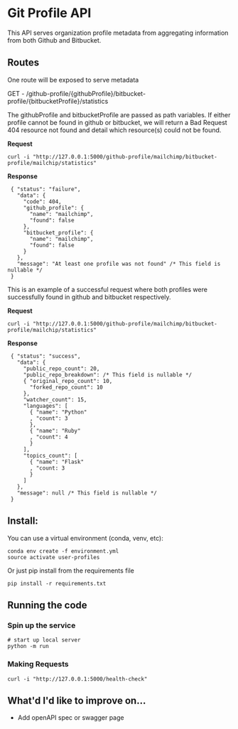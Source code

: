 # Git Profile API

This API serves organization profile metadata from aggregating information from both Github and Bitbucket. 

## Routes

One route will be exposed to serve metadata

GET - /github-profile/{githubProfile}/bitbucket-profile/{bitbucketProfile}/statistics

The githubProfile and bitbucketProfile are passed as path variables. If either profile cannot be found in github or bitbucket, we will return a Bad Request 404 resource not found and detail which resource(s) could not be found.

**Request**

```
curl -i "http://127.0.0.1:5000/github-profile/mailchimp/bitbucket-profile/mailchip/statistics"
```

**Response**

```
 { "status": "failure",
   "data": {
     "code": 404,
     "github_profile": {
       "name": "mailchimp",
       "found": false
     },
     "bitbucket_profile": {
       "name": "mailchimp",
       "found": false
     }
   },
   "message": "At least one profile was not found" /* This field is nullable */
 }
```

This is an example of a successful request where both profiles were successfully found in github and bitbucket respectively.

**Request**

```
curl -i "http://127.0.0.1:5000/github-profile/mailchimp/bitbucket-profile/mailchip/statistics"
```

**Response**

```
 { "status": "success",
   "data": {
     "public_repo_count": 20,
     "public_repo_breakdown": /* This field is nullable */
     { "original_repo_count": 10,
       "forked_repo_count": 10
     },
     "watcher_count": 15,
     "languages": [
       { "name": "Python"
       , "count": 3
       },
       { "name": "Ruby"
       , "count": 4
       }
     ],
     "topics_count": [
       { "name": "Flask"
       , "count: 3
       }
     ]
   },
   "message": null /* This field is nullable */
 }
```

## Install:

You can use a virtual environment (conda, venv, etc):
```
conda env create -f environment.yml
source activate user-profiles
```

Or just pip install from the requirements file
``` 
pip install -r requirements.txt
```

## Running the code

### Spin up the service

```
# start up local server
python -m run 
```

### Making Requests

```
curl -i "http://127.0.0.1:5000/health-check"
```


## What'd I'd like to improve on...
* Add openAPI spec or swagger page
